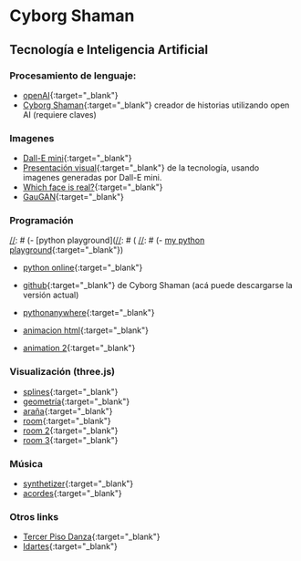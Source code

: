 # Cyborg Shaman

## Tecnología e Inteligencia Artificial

### Procesamiento de lenguaje:
- [openAI](https://openai.com/api){:target="_blank"}
- [Cyborg Shaman](https://cyborgshaman.pythonanywhere.com){:target="_blank"} creador de historias utilizando open AI (requiere claves)

[//]: # (comments are strange here...)

### Imagenes
- [Dall-E mini](https://huggingface.co/spaces/dalle-mini/dalle-mini){:target="_blank"}
- [Presentación visual](https://cyborgshaman.pythonanywhere.com/presentation){:target="_blank"} de la tecnología, usando imagenes generadas por Dall-E mini.
- [Which face is real?](https://www.whichfaceisreal.com/index.php){:target="_blank"}
- [GauGAN](http://gaugan.org/gaugan2){:target="_blank"}

### Programación
[//]: # (- [python playground]([//]: # (
[//]: # (- [my python playground](pyodide/pythononline.html){:target="_blank"})
- [python online](https://www.online-python.com/){:target="_blank"}
- [github](https://github.com/emersonjleon/cyborgchaman){:target="_blank"} de Cyborg Shaman (acá puede descargarse la versión actual)
- [pythonanywhere](https://pythonanywhere.com){:target="_blank"}


- [animacion html](animation/animation.html){:target="_blank"}
- [animation 2](animationmaster/index.html){:target="_blank"}


### Visualización (three.js)

- [splines](/threejs/bspline6c.html){:target="_blank"}
- [geometría](/threejs/spikes.html){:target="_blank"}
- [araña](/threejs/arana.html){:target="_blank"}
- [room](/threejs/room.html){:target="_blank"}
- [room 2](/threejs/darkroom.html){:target="_blank"}
- [room 3](/threejs/projectionroom.html){:target="_blank"}

### Música
- [synthetizer](music/synth.html){:target="_blank"}
- [acordes](music/acordes.html){:target="_blank"}

### Otros links
- [Tercer Piso Danza](https://www.tercerpisodanza.com/){:target="_blank"}
- [Idartes](idartes.gov.co){:target="_blank"}

